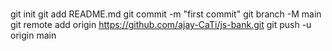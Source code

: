 #

git init
git add README.md
git commit -m "first commit"
git branch -M main
git remote add origin https://github.com/ajay-CaTi/js-bank.git
git push -u origin main